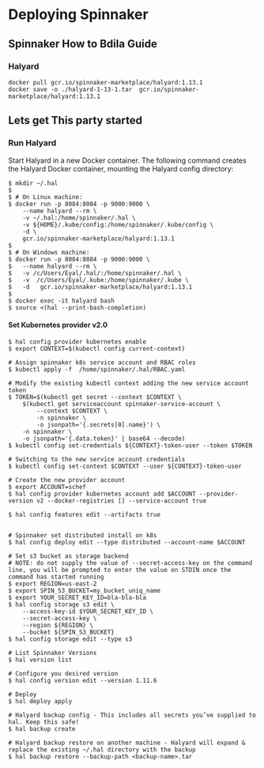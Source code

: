 # Deploying Spinnaker

## Spinnaker How to Bdila Guide

### Halyard

    docker pull gcr.io/spinnaker-marketplace/halyard:1.13.1
    docker save -o ./halyard-1-13-1.tar  gcr.io/spinnaker-marketplace/halyard:1.13.1

## Lets get This party started

### Run Halyard

Start Halyard in a new Docker container.
The following command creates the Halyard Docker container, mounting the Halyard config directory:

    $ mkdir ~/.hal
    $
    $ # On Linux machine:
    $ docker run -p 8084:8084 -p 9000:9000 \
        --name halyard --rm \
        -v ~/.hal:/home/spinnaker/.hal \
        -v ${HOME}/.kube/config:/home/spinnaker/.kube/config \
        -d \
        gcr.io/spinnaker-marketplace/halyard:1.13.1
    $
    $ # On Windows machine:
    $ docker run -p 8084:8084 -p 9000:9000 \
    $   --name halyard --rm \
    $   -v /c/Users/Eyal/.hal/:/home/spinnaker/.hal \
    $   -v  /c/Users/Eyal/.kube:/home/spinnaker/.kube \
    $   -d   gcr.io/spinnaker-marketplace/halyard:1.13.1
    $
    $ docker exec -it halyard bash
    $ source <(hal --print-bash-completion)

#### Set Kubernetes provider v2.0

    $ hal config provider kubernetes enable
    $ export CONTEXT=$(kubectl config current-context)

    # Assign spinnaker k8s service account and RBAC roles
    $ kubectl apply -f  /home/spinnaker/.hal/RBAC.yaml

    # Modify the existing kubectl context adding the new service account token
    $ TOKEN=$(kubectl get secret --context $CONTEXT \
        $(kubectl get serviceaccount spinnaker-service-account \
            --context $CONTEXT \
            -n spinnaker \
            -o jsonpath='{.secrets[0].name}') \
        -n spinnaker \
        -o jsonpath='{.data.token}' | base64 --decode)
    $ kubectl config set-credentials ${CONTEXT}-token-user --token $TOKEN

    # Switching to the new service account credentials
    $ kubectl config set-context $CONTEXT --user ${CONTEXT}-token-user

    # Create the new provider account
    $ export ACCOUNT=schef
    $ hal config provider kubernetes account add $ACCOUNT --provider-version v2 --docker-registries [] --service-account true

    $ hal config features edit --artifacts true


    # Spinnaker set distributed install on k8s
    $ hal config deploy edit --type distributed --account-name $ACCOUNT

    # Set s3 bucket as storage backend
    # NOTE: do not supply the value of --secret-access-key on the command line, you will be prompted to enter the value on STDIN once the command has started running
    $ export REGION=us-east-2
    $ export SPIN_S3_BUCKET=my_bucket_uniq_name
    $ export YOUR_SECRET_KEY_ID=bla-bla-bla
    $ hal config storage s3 edit \
        --access-key-id $YOUR_SECRET_KEY_ID \
        --secret-access-key \
        --region ${REGION} \
        --bucket ${SPIN_S3_BUCKET}
    $ hal config storage edit --type s3

    # List Spinnaker Versions
    $ hal version list

    # Configure you desired version
    $ hal config version edit --version 1.11.6

    # Deploy
    $ hal deploy apply

    # Halyard backup config - This includes all secrets you’ve supplied to hal. Keep this safe!
    $ hal backup create

    # Halyard backup restore on another machine - Halyard will expand & replace the existing ~/.hal directory with the backup
    $ hal backup restore --backup-path <backup-name>.tar



